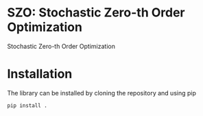 # SZO: Stochastic Zero-th Order Optimization
Stochastic Zero-th Order Optimization


# Installation
The library can be installed by cloning the repository and using pip
```
pip install .
```